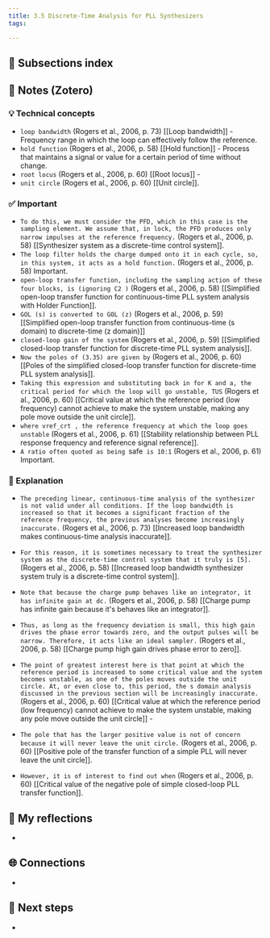 ```yaml
---
title: 3.5 Discrete-Time Analysis for PLL Synthesizers
tags:

---
```


## 📄 Subsections index


## 🔗 Notes (Zotero)
### 💡 Technical concepts
- `loop bandwidth` (Rogers et al., 2006, p. 73)
	[[Loop bandwidth]] - Frequency range in which the loop can effectively follow the reference.
- `hold function` (Rogers et al., 2006, p. 58)
	[[Hold function]] - Process that maintains a signal or value for a certain period of time without change.
- `root locus` (Rogers et al., 2006, p. 60)
	[[Root locus]] -
- `unit circle` (Rogers et al., 2006, p. 60)
	[[Unit circle]].

### ✅️ Important
- `To do this, we must consider the PFD, which in this case is the sampling element. We assume that, in lock, the PFD produces only narrow impulses at the reference frequency.` (Rogers et al., 2006, p. 58)
	[[Synthesizer system as a discrete-time control system]].
- `The loop filter holds the charge dumped onto it in each cycle, so, in this system, it acts as a hold function.` (Rogers et al., 2006, p. 58) Important.
- `open-loop transfer function, including the sampling action of these four blocks, is (ignoring C2 )` (Rogers et al., 2006, p. 58)
	[[Simplified open-loop transfer function for continuous-time PLL system analysis with Holder Function]].
- `GOL (s) is converted to GOL (z)` (Rogers et al., 2006, p. 59)
	[[Simplified open-loop transfer function from continuous-time (s domain) to discrete-time (z domain)]]
- `closed-loop gain of the system` (Rogers et al., 2006, p. 59)
	[[Simplified closed-loop transfer function for discrete-time PLL system analysis]].
- `Now the poles of (3.35) are given by` (Rogers et al., 2006, p. 60)
	[[Poles of the simplified closed-loop transfer function for discrete-time PLL system analysis]].
- `Taking this expression and substituting back in for K and a, the critical period for which the loop will go unstable, TUS` (Rogers et al., 2006, p. 60)
	[[Critical value at which the reference period (low frequency) cannot achieve to make the system unstable, making any pole move outside the unit circle]].
- `where vref_crt , the reference frequency at which the loop goes unstable` (Rogers et al., 2006, p. 61)
	[[Stability relationship between PLL response frequency and reference signal reference]].
- `A ratio often quoted as being `safe` is 10:1` (Rogers et al., 2006, p. 61) Important.

### ️🔶 Explanation
- `The preceding linear, continuous-time analysis of the synthesizer is not valid under all conditions. If the loop bandwidth is increased so that it becomes a significant fraction of the reference frequency, the previous analyses become increasingly inaccurate.` (Rogers et al., 2006, p. 73)
	[[Increased loop bandwidth makes continuous-time analysis inaccurate]].

- `For this reason, it is sometimes necessary to treat the synthesizer system as the discrete-time control system that it truly is [5].` (Rogers et al., 2006, p. 58)
	[[Increased loop bandwidth synthesizer system truly is a discrete-time control system]].
- `Note that because the charge pump behaves like an integrator, it has infinite gain at dc.` (Rogers et al., 2006, p. 58)
	[[Charge pump has infinite gain because it's behaves like an integrator]].

- `Thus, as long as the frequency deviation is small, this high gain drives the phase error towards zero, and the output pulses will be narrow. Therefore, it acts like an ideal sampler.` (Rogers et al., 2006, p. 58)
	[[Charge pump high gain drives phase error to zero]].

- `The point of greatest interest here is that point at which the reference period is increased to some critical value and the system becomes unstable, as one of the poles moves outside the unit circle. At, or even close to, this period, the s domain analysis discussed in the previous section will be increasingly inaccurate.` (Rogers et al., 2006, p. 60)
	[[Critical value at which the reference period (low frequency) cannot achieve to make the system unstable, making any pole move outside the unit circle]] -
- `The pole that has the larger positive value is not of concern because it will never leave the unit circle.` (Rogers et al., 2006, p. 60)
	[[Positive pole of the transfer function of a simple PLL will never leave the unit circle]].
- `However, it is of interest to find out when` (Rogers et al., 2006, p. 60)
	[[Critical value of the negative pole of simple closed-loop PLL transfer function]].

## 📝 My reflections
- 

## 🌐 Connections
- 

## 🧭 Next steps
- 

 